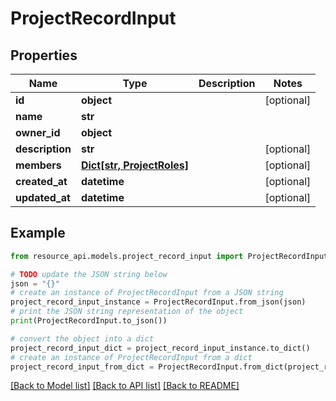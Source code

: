 # ProjectRecordInput


## Properties

Name | Type | Description | Notes
------------ | ------------- | ------------- | -------------
**id** | **object** |  | [optional] 
**name** | **str** |  | 
**owner_id** | **object** |  | 
**description** | **str** |  | [optional] 
**members** | [**Dict[str, ProjectRoles]**](ProjectRoles.md) |  | [optional] 
**created_at** | **datetime** |  | [optional] 
**updated_at** | **datetime** |  | [optional] 

## Example

```python
from resource_api.models.project_record_input import ProjectRecordInput

# TODO update the JSON string below
json = "{}"
# create an instance of ProjectRecordInput from a JSON string
project_record_input_instance = ProjectRecordInput.from_json(json)
# print the JSON string representation of the object
print(ProjectRecordInput.to_json())

# convert the object into a dict
project_record_input_dict = project_record_input_instance.to_dict()
# create an instance of ProjectRecordInput from a dict
project_record_input_from_dict = ProjectRecordInput.from_dict(project_record_input_dict)
```
[[Back to Model list]](../README.md#documentation-for-models) [[Back to API list]](../README.md#documentation-for-api-endpoints) [[Back to README]](../README.md)


